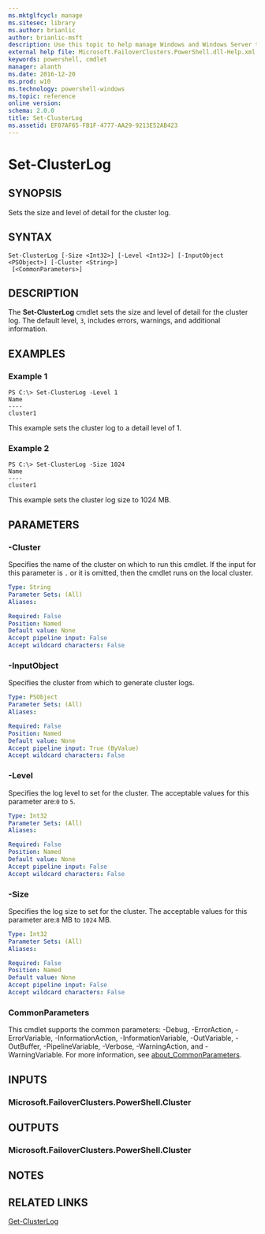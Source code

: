 ```yaml
---
ms.mktglfcycl: manage
ms.sitesec: library
ms.author: brianlic
author: brianlic-msft
description: Use this topic to help manage Windows and Windows Server technologies with Windows PowerShell.
external help file: Microsoft.FailoverClusters.PowerShell.dll-Help.xml
keywords: powershell, cmdlet
manager: alanth
ms.date: 2016-12-20
ms.prod: w10
ms.technology: powershell-windows
ms.topic: reference
online version: 
schema: 2.0.0
title: Set-ClusterLog
ms.assetid: EF07AF65-FB1F-4777-AA29-9213E52AB423
---
```


# Set-ClusterLog

## SYNOPSIS
Sets the size and level of detail for the cluster log.

## SYNTAX

```
Set-ClusterLog [-Size <Int32>] [-Level <Int32>] [-InputObject <PSObject>] [-Cluster <String>]
 [<CommonParameters>]
```

## DESCRIPTION
The **Set-ClusterLog** cmdlet sets the size and level of detail for the cluster log.
The default level, `3`, includes errors, warnings, and additional information.

## EXAMPLES

### Example 1
```
PS C:\> Set-ClusterLog -Level 1
Name 
---- 
cluster1
```

This example sets the cluster log to a detail level of 1.

### Example 2
```
PS C:\> Set-ClusterLog -Size 1024
Name 
---- 
cluster1
```

This example sets the cluster log size to 1024 MB.

## PARAMETERS

### -Cluster
Specifies the name of the cluster on which to run this cmdlet.
If the input for this parameter is `.` or it is omitted, then the cmdlet runs on the local cluster.

```yaml
Type: String
Parameter Sets: (All)
Aliases: 

Required: False
Position: Named
Default value: None
Accept pipeline input: False
Accept wildcard characters: False
```

### -InputObject
Specifies the cluster from which to generate cluster logs.

```yaml
Type: PSObject
Parameter Sets: (All)
Aliases: 

Required: False
Position: Named
Default value: None
Accept pipeline input: True (ByValue)
Accept wildcard characters: False
```

### -Level
Specifies the log level to set for the cluster.
The acceptable values for this parameter are:`0` to `5`.

```yaml
Type: Int32
Parameter Sets: (All)
Aliases: 

Required: False
Position: Named
Default value: None
Accept pipeline input: False
Accept wildcard characters: False
```

### -Size
Specifies the log size to set for the cluster.
The acceptable values for this parameter are:`8` MB to `1024` MB.

```yaml
Type: Int32
Parameter Sets: (All)
Aliases: 

Required: False
Position: Named
Default value: None
Accept pipeline input: False
Accept wildcard characters: False
```

### CommonParameters
This cmdlet supports the common parameters: -Debug, -ErrorAction, -ErrorVariable, -InformationAction, -InformationVariable, -OutVariable, -OutBuffer, -PipelineVariable, -Verbose, -WarningAction, and -WarningVariable. For more information, see [about_CommonParameters](http://go.microsoft.com/fwlink/?LinkID=113216).

## INPUTS

### Microsoft.FailoverClusters.PowerShell.Cluster

## OUTPUTS

### Microsoft.FailoverClusters.PowerShell.Cluster

## NOTES

## RELATED LINKS

[Get-ClusterLog](./Get-ClusterLog.md)

